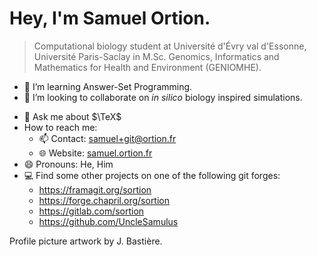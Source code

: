 # Hey, I'm Samuel Ortion.

> Computational biology student at Université d'Évry val d'Essonne, Université Paris-Saclay in M.Sc. Genomics, Informatics and Mathematics for Health and Environment (GENIOMHE).

<!-- - 🔭 I’m currently working on an online tictactoe with Django channels. -->
- 🌱 I’m learning Answer-Set Programming.
- 👯 I’m looking to collaborate on *in silico* biology inspired simulations.
<!-- - 🤔 I’m looking for help with ... -->
- 💬 Ask me about $\TeX$
-  How to reach me:
   - 📫 Contact: [samuel+git@ortion.fr](mailto:samuel+git@ortion.fr)
   - 🌐 Website: [samuel.ortion.fr](https://samuel.ortion.fr/)
- 😄 Pronouns: He, Him
- 💻 Find some other projects on one of the following git forges:
  - <https://framagit.org/sortion>
  - <https://forge.chapril.org/sortion>
  - <https://gitlab.com/sortion>
  - <https://github.com/UncleSamulus>

Profile picture artwork by J. Bastière.
